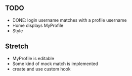 

## TODO
- DONE: login username matches with  a profile username
- Home displays MyProfile
- Style

## Stretch
- MyProfile is editable
- Some kind of mock match is implemented
- create and use custom hook